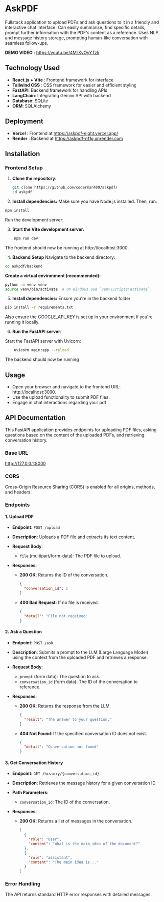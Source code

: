 # AskPDF
Fullstack application to upload PDFs and ask questions to it in a friendly and interactive chat interface.
Can easily summarise, find specific details, prompt further information with the PDF's content as a reference.
Uses NLP and message history storage, prompting human-like conversation with seamless follow-ups.

**DEMO VIDEO** : https://youtu.be/4MrXvOyYTzk

## Technology Used
- **React.js + Vite** : Frontend framework for interface
- **Tailwind CSS** : CSS framework for easier and efficient styling
- **FastAPI**: Backend framework for handling APIs
- **LangChain**: Integrating Gemini API with backend
- **Database**: SQLite
- **ORM**: SQLAlchemy

## Deployment
- **Vercel** : Frontend at https://askpdf-eight.vercel.app/
- **Render** : Backend at https://askpdf-nf1g.onrender.com

## Installation

### Frontend Setup

1. **Clone the repository**:

   ```bash
   git clone https://github.com/coderman400/askpdf/
   cd askpdf

2. **Install dependencies:**
Make sure you have Node.js installed. Then, run:
  
  ```bash
  npm install
```
Run the development server:

3. **Start the Vite development server:**

```bash
    npm run dev
```
The frontend should now be running at http://localhost:3000.

4. **Backend Setup**
Navigate to the backend directory:
```bash
cd askpdf/backend
```

**Create a virtual environment (recommended):**
```bash
python -m venv venv
source venv/bin/activate  # On Windows use `venv\Scripts\activate`
```
5. **Install dependencies:**
Ensure you're in the backend folder
```bash
pip install -r requirements.txt
```

Also ensure the GOOGLE_API_KEY is set up in your environment if you're running it locally.

6. **Run the FastAPI server:**

Start the FastAPI server with Uvicorn:
```bash
    uvicorn main:app --reload
```
The backend should now be running 

## Usage
- Open your browser and navigate to the frontend URL: http://localhost:3000.
- Use the upload functionality to submit PDF files.
- Engage in chat interactions regarding your pdf

## API Documentation

This FastAPI application provides endpoints for uploading PDF files, asking questions based on the content of the uploaded PDFs, and retrieving conversation history.

### Base URL
http://127.0.0.1:8000


### CORS

Cross-Origin Resource Sharing (CORS) is enabled for all origins, methods, and headers.

### Endpoints

#### 1. Upload PDF

- **Endpoint**: `POST /upload`
- **Description**: Uploads a PDF file and extracts its text content.
- **Request Body**: 
  - `file` (multipart/form-data): The PDF file to upload.

- **Responses**:
  - **200 OK**: Returns the ID of the conversation.
    ```json
    {
      "conversation_id": 1
    }
    ```
  - **400 Bad Request**: If no file is received.
    ```json
    {
      "detail": "File not received"
    }
    ```

#### 2. Ask a Question

- **Endpoint**: `POST /ask`
- **Description**: Submits a prompt to the LLM (Large Language Model) using the context from the uploaded PDF and retrieves a response.
- **Request Body**: 
  - `prompt` (form data): The question to ask.
  - `conversation_id` (form data): The ID of the conversation to reference.

- **Responses**:
  - **200 OK**: Returns the response from the LLM.
    ```json
    {
      "result": "The answer to your question."
    }
    ```
  - **404 Not Found**: If the specified conversation ID does not exist.
    ```json
    {
      "detail": "Conversation not found"
    }
    ```

#### 3. Get Conversation History

- **Endpoint**: `GET /history/{conversation_id}`
- **Description**: Retrieves the message history for a given conversation ID.
- **Path Parameters**:
  - `conversation_id`: The ID of the conversation.

- **Responses**:
  - **200 OK**: Returns a list of messages in the conversation.
    ```json
    [
      {
        "role": "user",
        "content": "What is the main idea of the document?"
      },
      {
        "role": "assistant",
        "content": "The main idea is..."
      }
    ]
    ```

### Error Handling

The API returns standard HTTP error responses with detailed messages.


